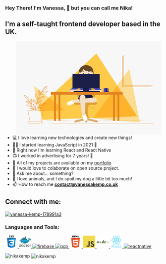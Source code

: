 
### Hey There! I'm Vanessa, 👋 but you can call me Nika!
## I'm a self-taught frontend developer based in the UK.

 <img align="right" alt="GIF" src="https://github.com/NikaKemp/NikaKemp/blob/main/girl-on-pc.gif?raw=true" width="468" height="300" />



- 💻 I love learning new technologies and create new things!
- 👨‍💻 I started learning JavaScript in 2021 🎉
- 📄 Right now I'm learning React and React Native
- 📺 I worked in advertising for 7 years! 📣
- 🔨 All of my projects are available on my [portfolio](vanessakemp.co.uk)
- 👯 I would love to colaborate on open source project. 
- 💬 Ask me about... something? 
- 🐶 I love animals, and I do spoil my dog a little bit too much! 
- 📫 How to reach me **contact@vanessakemp.co.uk**



<h2 align="left">Connect with me:</h2>
<p align="left">
<a href="https://linkedin.com/in/vanessa-kemp-178991a3" target="blank"><img align="center" src="https://raw.githubusercontent.com/rahuldkjain/github-profile-readme-generator/master/src/images/icons/Social/linked-in-alt.svg" alt="vanessa-kemp-178991a3" height="30" width="40" /></a>
</p>

<h3 align="left">Languages and Tools:</h3>
<p align="left"> <a href="https://www.w3schools.com/css/" target="_blank" rel="noreferrer"> <img src="https://raw.githubusercontent.com/devicons/devicon/master/icons/css3/css3-original-wordmark.svg" alt="css3" width="40" height="40"/> </a> <a href="https://www.docker.com/" target="_blank" rel="noreferrer"> <img src="https://raw.githubusercontent.com/devicons/devicon/master/icons/docker/docker-original-wordmark.svg" alt="docker" width="40" height="40"/> </a> <a href="https://firebase.google.com/" target="_blank" rel="noreferrer"> <img src="https://www.vectorlogo.zone/logos/firebase/firebase-icon.svg" alt="firebase" width="40" height="40"/> </a> <a href="https://cloud.google.com" target="_blank" rel="noreferrer"> <img src="https://www.vectorlogo.zone/logos/google_cloud/google_cloud-icon.svg" alt="gcp" width="40" height="40"/> </a> <a href="https://www.w3.org/html/" target="_blank" rel="noreferrer"> <img src="https://raw.githubusercontent.com/devicons/devicon/master/icons/html5/html5-original-wordmark.svg" alt="html5" width="40" height="40"/> </a> <a href="https://developer.mozilla.org/en-US/docs/Web/JavaScript" target="_blank" rel="noreferrer"> <img src="https://raw.githubusercontent.com/devicons/devicon/master/icons/javascript/javascript-original.svg" alt="javascript" width="40" height="40"/> </a> <a href="https://nodejs.org" target="_blank" rel="noreferrer"> <img src="https://raw.githubusercontent.com/devicons/devicon/master/icons/nodejs/nodejs-original-wordmark.svg" alt="nodejs" width="40" height="40"/> </a> <a href="https://reactjs.org/" target="_blank" rel="noreferrer"> <img src="https://raw.githubusercontent.com/devicons/devicon/master/icons/react/react-original-wordmark.svg" alt="react" width="40" height="40"/> </a> <a href="https://reactnative.dev/" target="_blank" rel="noreferrer"> <img src="https://reactnative.dev/img/header_logo.svg" alt="reactnative" width="40" height="40"/> </a> </p>

<p><img align="left" src="https://github-readme-stats.vercel.app/api/top-langs?username=nikakemp&show_icons=true&locale=en&layout=compact" alt="nikakemp" /></p>

<p>&nbsp;<img align="center" src="https://github-readme-stats.vercel.app/api?username=nikakemp&show_icons=true&locale=en" alt="nikakemp" /></p>



